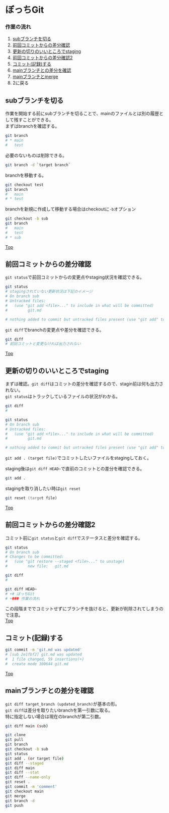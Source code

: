 # ぼっちGit
### 作業の流れ  
1. [subブランチを切る](#subブランチを切る)
2. [前回コミットからの差分確認](#前回コミットからの差分確認)
3. [更新の切りのいいところでstaging](#更新の切りのいいところでstaging)
4. [前回コミットからの差分確認2](#前回コミットからの差分確認2)
5. [コミット(記録)する](#コミット(記録)する)
6. [mainブランチとの差分を確認](#mainブランチとの差分を確認)
7. [mainブランチとmerge](#mainブランチとmerge)
8. 2に戻る

## subブランチを切る
作業を開始する前にsubブランチを切ることで、mainのファイルとは別の履歴として残すことができる。  
まずはbranchを確認する。
```sh
git branch
# * main
#   test
```
必要のないものは削除できる。
```sh
git branch -d `target branch`
```
branchを移動する。
```sh
git checkout test
git branch
#   main
# * test
```
branchを新規に作成して移動する場合はcheckoutに`-b`オプション
```sh
git checkout -b sub
git branch
#   main
#   test
# * sub
```
[Top](#作業の流れ)
## 前回コミットからの差分確認 
`git status`で前回コミットからの変更点やstaging状況を確認できる。   
```sh
git status
# stagingされていない更新状況は下記のイメージ
# On branch sub
# Untracked files:
#   (use "git add <file>..." to include in what will be committed)
#         git.md

# nothing added to commit but untracked files present (use "git add" to track)
```
`git diff`でbranchの変更点や差分を確認できる。
```sh
git diff
# 前回コミットと変更なければ出力されない
```
[Top](#作業の流れ)

## 更新の切りのいいところでstaging 
まずは確認。`git diff`はコミットの差分を確認するので、stagin前は何も出力されない。  
`git status`はトラックしているファイルの状況がわかる。
```sh
git diff
#

git status
# On branch sub
# Untracked files:
#   (use "git add <file>..." to include in what will be committed)
#         git.md

# nothing added to commit but untracked files present (use "git add" to track)
```
`git add . (target file)`でコミットしたいファイルをstagingしておく。


staging後は`git diff HEAD~`で直前のコミットとの差分を確認できる。
```sh
git add .
```
stagingを取り消したい時は`git reset`
```zsh
git reset (target file)
```
[Top](#作業の流れ)
## 前回コミットからの差分確認2

コミット前に`git status`と`git diff`でステータスと差分を確認する。
```sh
git status
# On branch sub
# Changes to be committed:
#   (use "git restore --staged <file>..." to unstage)
#         new file:   git.md

git diff
#

git diff HEAD~
# +# ぼっちGit
# +### 作業の流れ  

```
この段階まででコミットせずにブランチを抜けると、更新が削除されてしまうので注意。  
[Top](#作業の流れ)

## コミット(記録)する
```sh
git commit -m 'git.md was updated'
# [sub 2e1fbf2] git.md was updated
#  1 file changed, 59 insertions(+)
#  create mode 100644 git.md
```


[Top](#作業の流れ)

## mainブランチとの差分を確認
`git diff target_branch (updated_branch)`が基本の形。  
`git diff`は差分を取りたいbranchを第一引数に取る。  
特に指定しない場合は現在のbranchが第二引数。
```sh
git diff main (sub)
```


```sh
git clone
git pull
git branch 
git checkout -b sub
git status
git add . (or target file)
git diff --staged
git diff main 
git diff --stat
git diff --name-only
git reset .
git commit -m 'comment'
git checkout main
git merge
git branch -d
git push